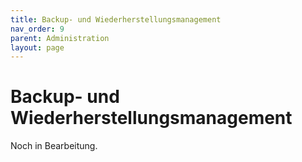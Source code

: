 ```yaml
---
title: Backup- und Wiederherstellungsmanagement
nav_order: 9
parent: Administration
layout: page
---
```


# Backup- und Wiederherstellungsmanagement

Noch in Bearbeitung.
